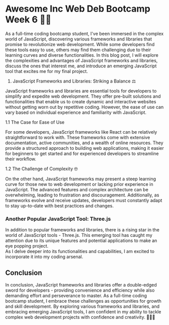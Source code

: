 # Awesome Inc Web Deb Bootcamp Week 6 👨‍💻

As a full-time coding bootcamp student, I've been immersed in the complex world of JavaScript, discovering various frameworks and libraries that promise to revolutionize web development. 
While some developers find these tools easy to use, others may find them challenging due to their learning curves and diverse functionalities. 
In this blog post, I will explore the complexities and advantages of JavaScript frameworks and libraries, discuss the ones that interest me, and introduce an emerging JavaScript tool that excites me for my final project.

1. JavaScript Frameworks and Libraries: Striking a Balance ⚖️

JavaScript frameworks and libraries are essential tools for developers to simplify and expedite web development. They offer pre-built solutions and functionalities that enable us to create dynamic and interactive 
websites without getting worn out by repetitive coding. However, the ease of use can vary based on individual experience and familiarity with JavaScript.

1.1 The Case for Ease of Use

For some developers, JavaScript frameworks like React can be relatively straightforward to work with. These frameworks come with extensive documentation, active communities, and a wealth of online
resources. They provide a structured approach to building web applications, making it easier for beginners to get started and for experienced developers to streamline their workflow.

1.2 The Challenge of Complexity 🤓

On the other hand, JavaScript frameworks may present a steep learning curve for those new to web development or lacking prior experience in JavaScript. 
The advanced features and complex architecture can be overwhelming, leading to frustration and discouragement. Additionally, as frameworks evolve and receive updates, 
developers must constantly adapt to stay up-to-date with best practices and changes.

### Another Popular JavaScript Tool: Three.js 

In addition to popular frameworks and libraries, there is a rising star in the world of JavaScript tools - Three.js. 
This emerging tool has caught my attention due to its unique features and potential applications to make an eye popping project.  
As I delve deeper into its functionalities and capabilities, I am excited to incorporate it into my coding arsenal.

## Conclusion

In conclusion, JavaScript frameworks and libraries offer a double-edged sword for developers - providing convenience and efficiency while also demanding effort and perseverance to master. 
As a full-time coding bootcamp student, I embrace these challenges as opportunities for growth and skill development. By exploring various frameworks and libraries, and embracing emerging JavaScript tools, 
I am confident in my ability to tackle complex web development projects with confidence and creativity. 💪💪💪
